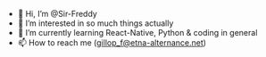 - 👋 Hi, I’m @Sir-Freddy
- 👀 I’m interested in so much things actually
- 🌱 I’m currently learning React-Native, Python & coding in general
- 📫 How to reach me (gillop_f@etna-alternance.net)

<!---
Sir-Freddy/Sir-Freddy is a ✨ special ✨ repository because its `README.md` (this file) appears on your GitHub profile.
You can click the Preview link to take a look at your changes.
--->
